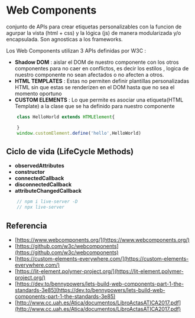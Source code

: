 # **Web Components**

conjunto de APIs para crear etiquetas personalizables con la funcion de agurpar la vista (html + css) y la lógica (js) de
manera modularizada y/o encapsulada.
Son agnosticas a los frameworks.

Los Web Components utilizan 3 APIs definidas por W3C :

- **Shadow DOM** : aislar el DOM de nuestro componente con los otros componentes para no caer en conflictos, es decir los estilos , logica 
                    de nuestro componente no sean afectados o no afecten a otros.
- **HTML TEMPLATES** : Estas no permiten definir plantillas personalizadas HTML sin que estas se renderizen en el DOM hasta que no sea el momento oportuno
- **CUSTOM ELEMENTS** : Lo que permite es asociar una etiqueta(HTML Template) a la clase que se ha definido para nuestro componente

```js
    class HelloHorld extends HTMLElement{

    }
    window.customElement.define('hello',HelloWorld)

```

## **Ciclo de vida (LifeCycle Methods)**

- **observedAttributes**
- **constructor**
- **connectedCallback**
- **disconnectedCallback**
- **attributeChangedCallback**

```js
    // npm i live-server -D
    // npx live-server
```

## Referencia

- [https://www.webcomponents.org/](https://www.webcomponents.org/)
- [https://github.com/w3c/webcomponents](https://github.com/w3c/webcomponents)
- [https://custom-elements-everywhere.com/](https://custom-elements-everywhere.com/)
- [https://lit-element.polymer-project.org/](https://lit-element.polymer-project.org/)
- [https://dev.to/bennypowers/lets-build-web-components-part-1-the-standards-3e85](https://dev.to/bennypowers/lets-build-web-components-part-1-the-standards-3e85)
- [http://www.cc.uah.es/Atica/documentos/LibroActasATICA2017.pdf](http://www.cc.uah.es/Atica/documentos/LibroActasATICA2017.pdf)
